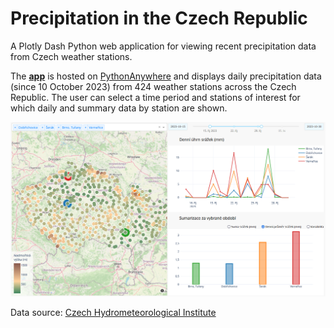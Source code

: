 # Precipitation in the Czech Republic
A Plotly Dash Python web application for viewing recent precipitation data from Czech weather stations. 

The [**app**](http://danekpavel.eu.pythonanywhere.com/) is hosted on [PythonAnywhere](https://www.pythonanywhere.com/) and displays daily precipitation data (since 10 October 2023) from 424 weather stations across the Czech Republic. The user can select a time period and stations of interest for which daily and summary data by station are shown.

![Application window](data/app.png)

Data source: [Czech Hydrometeorological Institute](https://hydro.chmi.cz/hppsoldv/hpps_act_rain.php)
